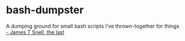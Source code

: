 # bash-dumpster
A dumping ground for small bash scripts I've thrown-together for things
<BR />
<a href="https://jamessnell.com"> - James T Snell, the last</a>
